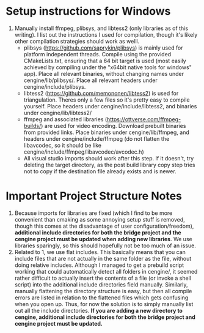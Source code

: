 # Setup instructions for Windows
1. Manually install ffmpeg, plibsys, and libtess2 (only libraries as of this writing). I list out the instructions I used for compilation, though it's likely other compilation strategies should work as welll. 
    - plibsys (https://github.com/saprykin/plibsys) is mainly used for platform independent threads. Compile using the provided CMakeLists.txt, ensuring that a 64 bit target is used (most easily achieved by compiling under the "x64bit native tools for windows" app). Place all relevant binaries, without changing names under cengine/lib/plibsys/. Place all relevant headers under cengine/include/plibsys.
    - libtess2 (https://github.com/memononen/libtess2) is used for triangulation. Theres only a few files so it's pretty easy to compile yourself. Place headers under cengine/include/libtess2, and binaries under cengine/lib/libtess2/
    - ffmpeg and associated libraries (https://ottverse.com/ffmpeg-builds/) are used for video encoding. Download prebuilt binaries from provided links. Place binaries under cengine/lib/ffmpeg, and headers under cengine/include/ffmpeg (do not flatten the libavcodec, so it should be like cengine/include/ffmpeg/libavcodec/avcodec.h)
    - All visual studio imports should work after this step. If it doesn't, try deleting the target directory, as the post build library copy step tries not to copy if the destination file already exists and is newer.

# Important Project Structure Notes
1. Because imports for libraries are fixed (which I find to be more convenient than cmaking as some annoying setup stuff is removed, though this comes at the disadvantage of user configuration/freedom), **additional include directories for both the bridge project and the cengine project must be updated when adding new libraries**. We use libraries sparingly, so this should hopefully not be too much of an issue.
2. Related to 1, we use flat includes. This basically means that you can include files that are not actually in the same folder as the file, without doing relative includes. Although I managed to get a prebuild script working that could automatically detect all folders in cengine/, it seemed rather difficult to actually insert the contents of a file (or invoke a shell script) into the additional include directories field manually. Similarly, manually flattening the directory structure is easy, but then all compile errors are listed in relation to the flattened files which gets confusing when you open up. Thus, for now the solution is to simply manually list out all the include directories. **If you are adding a new directory to cengine, additional include directories for both the bridge project and cengine project must be updated.**
